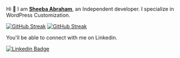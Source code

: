   
Hi 👋 I am  **[Sheeba Abraham](https://iSheeba.com)**, an Independent developer. I specialize in WordPress Customization.  


[![GitHub Streak](https://streak-stats.demolab.com?user=isheeba&hide_border=true)](https://streak-stats.demolab.com) 
[![GitHub Streak](https://streak-stats.demolab.com?user=isheeba)](https://streak-stats.demolab.com)

 
You'll be able to connect with me on Linkedin.  

[![Linkedin Badge](https://img.shields.io/badge/-LinkedIn-blue?style=flat-square&logo=Linkedin&logoColor=white&link=https://www.linkedin.com/in/sheebaabraham/)](https://www.linkedin.com/in/sheebaabraham/)
 


<!--
**isheeba/isheeba** is a ✨ _special_ ✨ repository because its `README.md` (this file) appears on your GitHub profile.

Here are some ideas to get you started:

- 🔭 I’m currently working on ...
- 🌱 I’m currently learning ...
- 👯 I’m looking to collaborate on ...
- 🤔 I’m looking for help with ...
- 💬 Ask me about ...
- 📫 How to reach me: ...
- 😄 Pronouns: ...
- ⚡ Fun fact: ...
-->
